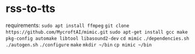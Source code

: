 # rss-to-tts
requirements:
`sudo apt install ffmpeg`
`git clone https://github.com/MycroftAI/mimic.git`
`sudo apt-get install gcc make pkg-config automake libtool libasound2-dev`
`cd mimic`
`./dependencies.sh`
`./autogen.sh`
`./configure`
`make`
`mkdir ~/bin`
`cp mimic ~/bin`
